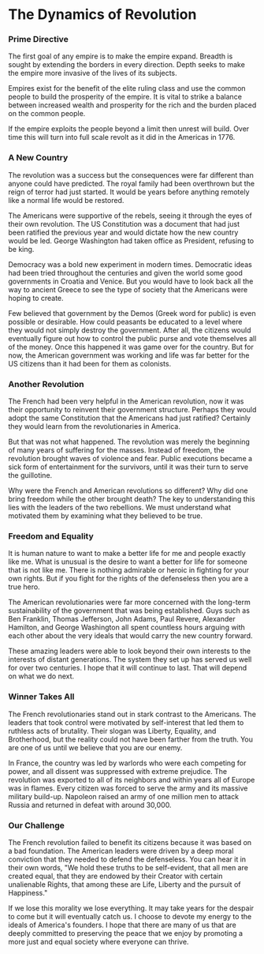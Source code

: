 # The Dynamics of Revolution

### Prime Directive

The first goal of any empire is to make the empire expand.  Breadth is sought by extending the
borders in every direction.   Depth seeks to make the empire more invasive of the lives of its
subjects.  

Empires exist for the benefit of the elite ruling class and use the common people to build the
prosperity of the empire.  It is vital to strike a balance between increased wealth and prosperity
for the rich and the burden placed on the common people.

If the empire exploits the people beyond a limit then unrest will build.  Over time this will turn
into full scale revolt as it did in the Americas in 1776.


### A New Country

The revolution was a success but the consequences were far different than anyone could have
predicted.  The royal family had been overthrown but the reign of terror had just started.  It
would be years before anything remotely like a normal life would be restored.

The Americans were supportive of the rebels, seeing it through the eyes of their own revolution. The
US Constitution was a document that had just been ratified the previous year and would dictate how
the new country would be led.  George Washington had taken office as President, refusing to be
king.

Democracy was a bold new experiment in modern times.  Democratic ideas had been tried throughout the
centuries and given the world some good governments in Croatia and Venice. But you would have to
look back all the way to ancient Greece to see the type of society that the Americans were hoping
to create.

Few believed that government by the Demos (Greek word for public) is even possible or desirable. How
could peasants be educated to a level where they would not simply destroy the government.  After
all, the citizens would eventually figure out how to control the public purse and vote themselves
all of the money.  Once this happened it was game over for the country.  But for now, the American
government was working and life was far better for the US citizens than it had been for them as
colonists.


### Another Revolution

The French had been very helpful in the American revolution, now it was their opportunity to
reinvent their government structure.  Perhaps they would adopt the same Constitution that the
Americans had just ratified?  Certainly they would learn from the revolutionaries in America.

But that was not what happened.  The revolution was merely the beginning of many years of suffering
for the masses.  Instead of freedom, the revolution brought waves of violence and fear.  Public
executions became a sick form of entertainment for the survivors, until it was their turn to serve
the guillotine.

Why were the French and American revolutions so different?  Why did one bring freedom while the
other brought death? The key to understanding this lies with the leaders of the two rebellions.  We
must understand what motivated them by examining what they believed to be true.


### Freedom and Equality

It is human nature to want to make a better life for me and people exactly like me.  What is unusual
is the desire to want a better for life for someone that is not like me.  There is nothing
admirable or heroic in fighting for your own rights. But if you fight for the rights of the
defenseless then you are a true hero.

The American revolutionaries were far more concerned with the long-term sustainability of the
government that was being established.  Guys such as Ben Franklin, Thomas Jefferson, John Adams,
Paul Revere, Alexander Hamilton, and George Washington all spent countless hours arguing with each
other about the very ideals that would carry the new country forward.

These amazing leaders were able to look beyond their own interests to the interests of distant
generations.  The system they set up has served us well for over two centuries.  I hope that it
will continue to last.  That will depend on what we do next.


### Winner Takes All

The French revolutionaries stand out in stark contrast to the Americans.  The leaders that took
control were motivated by self-interest that led them to ruthless acts of brutality.  Their slogan
was Liberty, Equality, and Brotherhood, but the reality could not have been farther from the truth.
You are one of us until we believe that you are our enemy.

In France, the country was led by warlords who were each competing for power, and all dissent was
suppressed with extreme prejudice.  The revolution was exported to all of its neighbors and within
years all of Europe was in flames. Every citizen was forced to serve the army and its massive
military build-up.  Napoleon raised an army of one million men to attack Russia and returned in
defeat with around 30,000.


### Our Challenge

The French revolution failed to benefit its citizens because it was based on a bad foundation.  The
American leaders were driven by a deep moral conviction that they needed to defend the defenseless.
You can hear it in their own words,
"We hold these truths to be self-evident, that all men are created equal, that they are endowed by
 their Creator with certain unalienable Rights, that among these are Life, Liberty and the pursuit
 of Happiness."

If we lose this morality we lose everything.  It may take years for the despair to come but it will
eventually catch us.  I choose to devote my energy to the ideals of America's founders.  I hope
that there are many of us that are deeply committed to preserving the peace that we enjoy by
promoting a more just and equal society where everyone can thrive.

